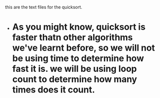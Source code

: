 
this are the text files for the quicksort.
- # As you might know, quicksort is faster thatn other algorithms we've learnt before, so we will not be using time to determine how fast it is. we will be using loop count to determine how many times does it count.
